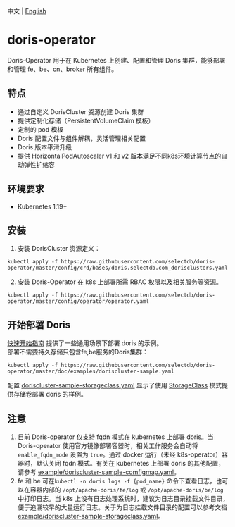 中文 | [English](README.md)
# doris-operator
Doris-Operator 用于在 Kubernetes 上创建、配置和管理 Doris 集群，能够部署和管理 fe、be、cn、broker 所有组件。  
## 特点  
- 通过自定义 DorisCluster 资源创建 Doris 集群  
- 提供定制化存储（PersistentVolumeClaim 模板）  
- 定制的 pod 模板  
- Doris 配置文件与组件解耦，灵活管理相关配置   
- Doris 版本平滑升级  
- 提供 HorizontalPodAutoscaler v1 和 v2 版本满足不同k8s环境计算节点的自动弹性扩缩容  
## 环境要求  
- Kubernetes 1.19+  
## 安装  
1. 安装 DorisCluster 资源定义：  
```  
kubectl apply -f https://raw.githubusercontent.com/selectdb/doris-operator/master/config/crd/bases/doris.selectdb.com_dorisclusters.yaml  
```  
2. 安装 Doris-Operator 在 k8s 上部署所需 RBAC 权限以及相关服务等资源。  
```  
kubectl apply -f https://raw.githubusercontent.com/selectdb/doris-operator/master/config/operator/operator.yaml  
```  
## 开始部署 Doris  
[快速开始指南](./doc/examples) 提供了一些通用场景下部署 doris 的示例。  
部署不需要持久存储只包含fe,be服务的Doris集群：    
```  
kubectl apply -f https://raw.githubusercontent.com/selectdb/doris-operator/master/doc/examples/doriscluster-sample.yaml  
```  
配置 [doriscluster-sample-storageclass.yaml](./doc/examples/doriscluster-sample-storageclass.yaml) 显示了使用 [StorageClass](https://kubernetes.io/docs/concepts/storage/storage-classes/) 模式提供存储卷部署 doris 的样例。  
## 注意  
1. 目前 Doris-operator 仅支持 fqdn 模式在 kubernetes 上部署 doris。当 Doris-operator 使用官方镜像部署容器时，相关工作服务会自动将 `enable_fqdn_mode` 设置为 `true`。通过 docker 运行（未经 k8s-operator）容器时，默认关闭 fqdn 模式。有关在 kubernetes 上部署 doris 的其他配置，请参考 [example/doriscluster-sample-comfigmap.yaml](./doc/examples/doriscluster-sample-comfigmap.yaml)。  
2. fe 和 be 可在`kubectl -n doris logs -f {pod_name}` 命令下查看日志，也可以在容器内部的 `/opt/apache-doris/fe/log` 或 `/opt/apache-doris/be/log` 中打印日志。当 k8s 上没有日志处理系统时，建议为日志目录挂载文件目录，便于追溯较早的大量运行日志。关于为日志挂载文件目录的配置可以参考文档 [example/doriscluster-sample-storageclass.yaml](./doc/examples/doriscluster-sample-storageclass.yaml)。  
